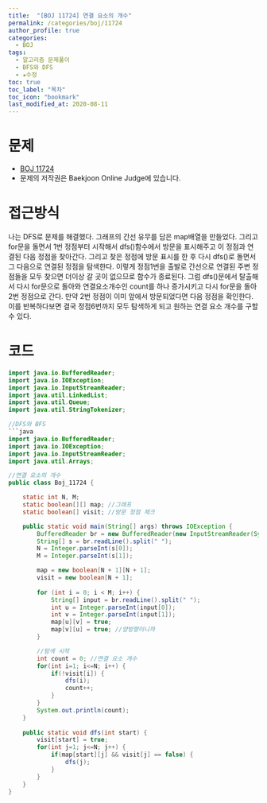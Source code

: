 ```yaml
---
title:  "[BOJ 11724] 연결 요소의 개수"
permalink: /categories/boj/11724
author_profile: true
categories:
  - BOJ
tags:
  - 알고리즘 문제풀이
  - BFS와 DFS
  - ★수정
toc: true
toc_label: "목차"
toc_icon: "bookmark"
last_modified_at: 2020-08-11
---
```

# 문제
* [BOJ 11724](https://www.acmicpc.net/problem/11724)
* 문제의 저작권은 Baekjoon Online Judge에 있습니다.  

# 접근방식 
나는 DFS로 문제를 해결했다. 그래프의 간선 유무를 담은 map배열을 만들었다. 그리고 for문을 돌면서 1번 정점부터 시작해서 dfs()함수에서 방문을 표시해주고 이 정점과 연결된 다음 정점을 찾아간다. 그리고 찾은 정점에 방문 표시를 한 후 다시 dfs()로 돌면서 그 다음으로 연결된 정점을 탐색한다. 이렇게 정점1번을 출발로 간선으로 연결된 주변 정점들을 모두 찾으면 더이상 갈 곳이 없으므로 함수가 종료된다. 그럼 dfs()문에서 탈출해서 다시 for문으로 돌아와 연결요소개수인 count를 하나 증가시키고 다시 for문을 돌아 2번 정점으로 간다. 만약 2번 정점이 이미 앞에서 방문되었다면 다음 정점을 확인한다. 이를 반복하다보면 결국 정점6번까지 모두 탐색하게 되고 원하는 연결 요소 개수를 구할 수 있다.

# 코드
```java
import java.io.BufferedReader;
import java.io.IOException;
import java.io.InputStreamReader;
import java.util.LinkedList;
import java.util.Queue;
import java.util.StringTokenizer;

//DFS와 BFS
```java
import java.io.BufferedReader;
import java.io.IOException;
import java.io.InputStreamReader;
import java.util.Arrays;

//연결 요소의 개수
public class Boj_11724 {

	static int N, M;
	static boolean[][] map; //그래프
	static boolean[] visit; //방문 정점 체크

	public static void main(String[] args) throws IOException {
		BufferedReader br = new BufferedReader(new InputStreamReader(System.in));
		String[] s = br.readLine().split(" ");
		N = Integer.parseInt(s[0]);
		M = Integer.parseInt(s[1]);

		map = new boolean[N + 1][N + 1];
		visit = new boolean[N + 1];
		
		for (int i = 0; i < M; i++) {
			String[] input = br.readLine().split(" ");
			int u = Integer.parseInt(input[0]);
			int v = Integer.parseInt(input[1]);
			map[u][v] = true;
			map[v][u] = true; //양방향이니까
		}

		//탐색 시작
		int count = 0; //연결 요소 개수
		for(int i=1; i<=N; i++) {
			if(!visit[i]) {
				dfs(i);
				count++;
			}
		}
		System.out.println(count);
	}
	
	public static void dfs(int start) {
		visit[start] = true;
		for(int j=1; j<=N; j++) {
			if(map[start][j] && visit[j] == false) {
				dfs(j);
			}
		}
	}
}
```